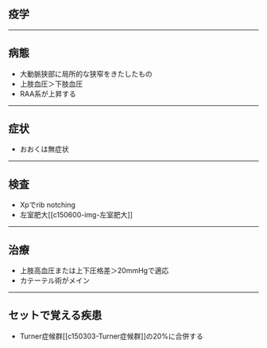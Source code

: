 ## 疫学
---
## 病態
- 大動脈狭部に局所的な狭窄をきたしたもの
- 上肢血圧＞下肢血圧
- RAA系が上昇する
---
## 症状
- おおくは無症状
---
## 検査
- Xpでrib notching
- 左室肥大[[c150600-img-左室肥大]]
---
## 治療
- 上肢高血圧または上下圧格差＞20mmHgで適応
- カテーテル術がメイン
---
## セットで覚える疾患
- Turner症候群[[c150303-Turner症候群]]の20%に合併する
